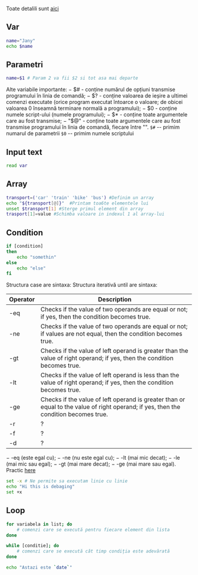 Toate detalili sunt [aici](https://devhints.io/bash)
## Var 
```bash 
name="Jany"
echo $name
```
## Parametri 

```bash
name=$1 # Param 2 va fii $2 si tot asa mai departe
```
Alte variabile importante:
− $# - conține numărul de opțiuni transmise programului în
linia de comandă;
− $? - conține valoarea de ieșire a ultimei comenzi executate
(orice program executat întoarce o valoare; de obicei valoarea
0 înseamnă terminare normală a programului);
− $0 - conține numele script-ului (numele programului);
− $* - conține toate argumentele care au fost transmise;
− "$@" - conține toate argumentele care au fost transmise
programului în linia de comandă, fiecare între "".
`$#` -- primim numarul de parametrii
`$0` -- primim numele scriptului
## Input text
```bash
read var
```

## Array 
```bash
transport=('car' 'train' 'bike' 'bus') #Definim un array
echo "${transport[@]}"  #Printam toa6te elementele lui
unset $transport[1] #Sterge primul element din array
trasport[1]=value #Schimba valoare in indexul 1 al array-lui
```

## Condition
```bash
if [condition]
then 
	echo "somethin"
else
	echo "else"
fi
```

Structura case are sintaxa:
Structura iterativă until are sintaxa:

|Operator|Description|
|---|---|
|-eq|Checks if the value of two operands are equal or not; if yes, then the condition becomes true.|
|-ne|Checks if the value of two operands are equal or not; if values are not equal, then the condition becomes true.|
|-gt|Checks if the value of left operand is greater than the value of right operand; if yes, then the condition becomes true.|
|-lt|Checks if the value of left operand is less than the value of right operand; if yes, then the condition becomes true.|
|-ge|Checks if the value of left operand is greater than or equal to the value of right operand; if yes, then the condition becomes true.|
|-r|?|
|-f|?|
|-d|?|
− -eq (este egal cu);
− -ne (nu este egal cu);
− -lt (mai mic decat);
− -le (mai mic sau egal);
− -gt (mai mare decat);
− -ge (mai mare sau egal).
Practic [here](https://www.codewars.com/)
```bash
set -x # Ne permite sa executam linie cu linie 
echo "Hi this is debaging"
set +x
```

## Loop 
```bash
for variabela in list; do
	# comenzi care se execută pentru fiecare element din lista
done 
```

```bash
while [conditie]; do
	# comenzi care se execută cât timp condiția este adevărată
done
```

```bash
echo "Astazi este `date`"
```
